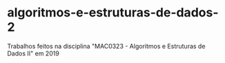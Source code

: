 # algoritmos-e-estruturas-de-dados-2
Trabalhos feitos na disciplina "MAC0323 - Algoritmos e Estruturas de Dados II" em 2019
